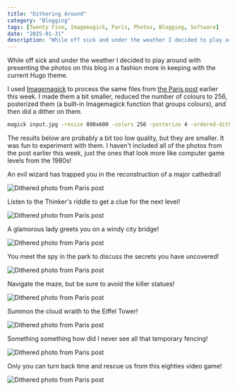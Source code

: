 ```yaml
---
title: "Dithering Around"
category: "Blogging"
tags: [Twenty Five, Imagemagick, Paris, Photos, Blogging, Software]
date: "2025-01-31"
description: "While off sick and under the weather I decided to play around with presenting the photos on this blog in a fashion more in keeping with the current Hugo theme."
---
```


While off sick and under the weather I decided to play around with presenting the photos on this blog in a fashion more in keeping with the current Hugo theme.

I used [Imagemagick](https://imagemagick.org) to process the same files from [the Paris post](/posts/in-praise-of-paris/) earlier this week. I made them a bit smaller, reduced the number of colours to 256, posterized them (a built-in Imagemagick function that groups colours), and then did a dither on them.

```zsh
magick input.jpg -resize 800x600 -colors 256 -posterize 4 -ordered-dither o8x8 output.jpg
```

The results below are probably a bit too low quality, but they are smaller. It was fun to experiment with them. I haven't included all of the photos from the post earlier this week, just the ones that look more like computer game levels from the 1980s!

An evil wizard has trapped you in the reconstruction of a major cathedral!

![Dithered photo from Paris post](./images/Paris-02_dith_d.jpg)

Listen to the Thinker's riddle to get a clue for the next level!

![Dithered photo from Paris post](./images/Paris-04_dith_d.jpg)

A glamorous lady greets you on a windy city bridge!

![Dithered photo from Paris post](./images/Paris-05_dith_d.jpg)

You meet the spy in the park to discuss the secrets you have uncovered!

![Dithered photo from Paris post](./images/Paris-06_dith_d.jpg)

Navigate the maze, but be sure to avoid the killer statues!

![Dithered photo from Paris post](./images/Paris-07_dith_d.jpg)

Summon the cloud wraith to the Eiffel Tower!

![Dithered photo from Paris post](./images/Paris-08_dith_d.jpg)

Something something how did I never see all that temporary fencing!

![Dithered photo from Paris post](./images/Paris-10_dith_d.jpg)

Only you can turn back time and rescue us from this eighties video game!

![Dithered photo from Paris post](./images/Paris-13_dith_d.jpg)
